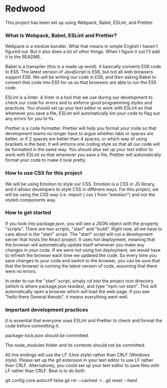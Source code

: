 # Redwood
This project has been set up using Webpack, Babel, ESLint, and Prettier.

### What is Webpack, Babel, ESLint and Prettier?
Webpack is a module bundler. What that means in simple English I haven't figured out. But it also does a lot of other things. When I figure it out I'll add it to the README.

Babel is a transpiler (this is a made up word). It basically converts ES6 code to ES5. The latest version of JavaScript is ES6, but not all web browsers support ES6. We will be writing our code in ES6, and then asking Babel to convert that code into ES5 for us so that browsers are able to run the ES5 code.

ESLint is a linter. A linter is a tool that we use during our development to check our code for errors and to enforce good programming styles and practices. You should set up your text editor to work with ESLint so that whenever you save a file, ESLint will automatically lint your code to flag out any errors for you to fix.

Prettier is a code formatter. Prettier will help you format your code so that development teams no longer have to argue whether tabs or spaces are better, or if 2 spaces are better than 4 spaces, or which way of using brackets is the best. It will enforce one coding style so that all our code will be formatted in the same way. You should also set up your text editor to work with ESLint so that whenever you save a file, Prettier will automatically format your code to make it look pretty.

### How to use CSS for this project
We will be using Emotion to style our CSS. Emotion is a CSS in JS library, and it allows developers to style CSS in different ways. For this project, we will be using the CSS way (i.e. import { css } from "emotion") and not the styled-components way.

### How to get started
If you look into package.json, you will see a JSON object with the property "scripts". There are two scripts, "start" and "build". Right now, all we have to care about is the "start" script. The "start" script will run a development server that hosts the React project. It uses hot deployment, meaning that the browser will automatically update itself whenever you make any changes in your code. If we were not using hot deployment, we would have to refresh the browser each time we updated the code. So every time you save changes to your code and switch to the browser, you can be sure that that the browser is running the latest version of code, assuming that there were no errors.

In order to run the "start" script, simply cd into the project root directory (which is where package.json resides), and type "npm run start". This will automatically open a browser which will load the web page. If you see "hello there General Kenobi", it means everything went well.

### Important development practices
It is essential that everyone uses ESLint and Prettier to check and format the code before committing it.

package-lock.json should be committed.

The node_modules folder and its contents should not be committed.

All line endings will use the LF (Unix style) rather than CRLF (Windows style). Please set up the git extension in your text editor to use LF rather than CRLF. Alternatively, you could set up your text editor to save files with LF rather than CRLF. Best is to do both.

git config core.autocrlf false 
git rm --cached -r . 
git reset --hard
